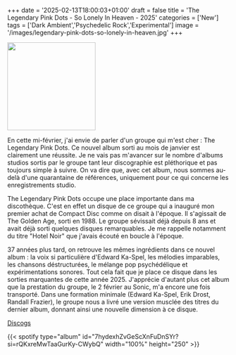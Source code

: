 +++
date = '2025-02-13T18:00:03+01:00'
draft = false
title = 'The Legendary Pink Dots - So Lonely In Heaven - 2025'
categories = ['New']
tags = ['Dark Ambient','Psychedelic Rock','Experimental']
image = '/images/legendary-pink-dots-so-lonely-in-heaven.jpg'
+++

<img src="/images/legendary-pink-dots-so-lonely-in-heaven.jpg" width="200"/>

En cette mi-février, j'ai envie de parler d'un groupe qui m'est cher : The Legendary Pink Dots. Ce nouvel album sorti au mois de janvier est clairement une réussite. Je ne vais pas m'avancer sur le nombre d'albums studios sortis par le groupe tant leur discographie est pléthorique et pas toujours simple à suivre. On va dire que, avec cet album, nous sommes au-delà d'une quarantaine de références, uniquement pour ce qui concerne les enregistrements studio.

The Legendary Pink Dots occupe une place importante dans ma discothèque. C'est en effet un disque de ce groupe qui a inauguré mon premier achat de Compact Disc comme on disait à l'époque. Il s'agissait de The Golden Age, sorti en 1988. Le groupe sévissait déjà depuis 8 ans et avait déjà sorti quelques disques remarquables. Je me rappelle notamment du titre "Hotel Noir" que j'avais écouté en boucle à l'époque.

37 années plus tard, on retrouve les mêmes ingrédients dans ce nouvel album : la voix si particulière d'Edward Ka-Spel, les mélodies imparables, les chansons déstructurées, le mélange pop psychédélique et expérimentations sonores. Tout cela fait que je place ce disque dans les sorties marquantes de cette année 2025. J'apprécie d'autant plus cet album que la prestation du groupe, le 2 février au Sonic, m'a encore une fois transporté. Dans une formation minimale (Edward Ka-Spel, Erik Drost, Randall Frazier), le groupe nous a livré une version musclée des titres du dernier album, donnant ainsi une nouvelle dimension à ce disque.

[Discogs](https://www.discogs.com/fr/master/3724962-The-Legendary-Pink-Dots-So-Lonely-In-Heaven)

{{< spotify type="album" id="7hydexhZvGeScXnFuDnSYr?si=rQKxreMwTaaGurKy-CWybQ" width="100%" height="250" >}}
